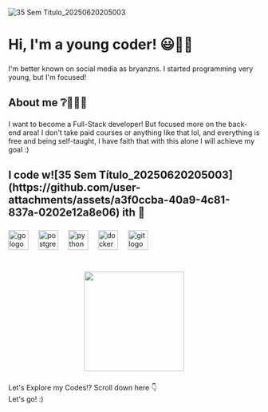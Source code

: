![35 Sem Título_20250620205003](https://github.com/user-attachments/assets/892a2225-9dd3-4471-b80c-a0166aba1ce4)
<h1 align="left">Hi, I'm a young coder! 😃👨‍🏫</h1>

###

<p align="left">I'm better known on social media as bryanzns. I started programming very young, but I'm focused!</p>

###

<h2 align="left">About me ❔️🫠🙅‍♂️</h2>

###

<p align="left">I want to become a Full-Stack developer! But focused more on the back-end area! I don't take paid courses or anything like that lol, and everything is free and being self-taught, I have faith that with this alone I will achieve my goal :)</p>

###

<h2 align="left">I code w![35 Sem Título_20250620205003](https://github.com/user-attachments/assets/a3f0ccba-40a9-4c81-837a-0202e12a8e06)
ith 🎇</h2>

###

<div align="left">
  <img src="https://cdn.jsdelivr.net/gh/devicons/devicon/icons/go/go-original.svg" height="40" alt="go logo"  />
  <img width="12" />
  <img src="https://cdn.jsdelivr.net/gh/devicons/devicon/icons/postgresql/postgresql-original.svg" height="40" alt="postgresql logo"  />
  <img width="12" />
  <img src="https://cdn.jsdelivr.net/gh/devicons/devicon/icons/python/python-original.svg" height="40" alt="python logo"  />
  <img width="12" />
  <img src="https://cdn.jsdelivr.net/gh/devicons/devicon/icons/docker/docker-original.svg" height="40" alt="docker logo"  />
  <img width="12" />
  <img src="https://cdn.jsdelivr.net/gh/devicons/devicon/icons/git/git-original.svg" height="40" alt="git logo"  />
</div>

###

<br clear="both">

<div align="center">
  <img height="200" src="https://camo.githubusercontent.com/3e4ba60aaf08d8e8b8b91661ac3c263e3b0bb8ded371128dc3fe9b84b5464e42/68747470733a2f2f6d656469612e74656e6f722e636f6d2f726550446644574f33586f41414141642f6861636b696e672e676966"  />
</div>

###

<p align="left">Let's Explore my Codes!? Scroll down here  👇<br>Let's go! :)</p>

###
